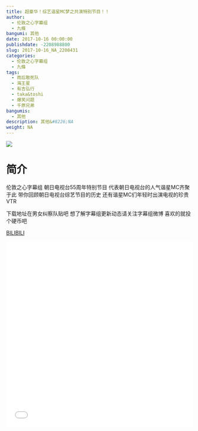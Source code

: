 ```yaml
---
title: 超豪华！综艺谐星MC梦之共演特别节目！！
author: 
  - 伦敦之心字幕组
  - 九條
bangumi: 其他
date: 2017-10-16 00:00:00
publishdate: -2208988800
slug: 2017-10-16_NA_2208431
categories: 
  - 伦敦之心字幕组
  - 九條
tags: 
  - 雨后敢死队
  - 海王星
  - 有吉弘行
  - taka&toshi
  - 爆笑问题
  - 千原兄弟
bangumis: 
  - 其他
description: 其他&#8226;NA
weight: NA
---
```


![](https://i.imgur.com/RkwsQma.jpg)

# 简介  
伦敦之心字幕组 朝日电视台55周年特别节目 代表朝日电视台的人气谐星MC齐聚于此 带你回顾朝日电视台综艺节目的历史 还有谐星MC们年轻时出演电视的珍贵VTR 


下载地址在男女纠察队贴吧 想了解字幕组更新动态请关注字幕组微博 喜欢的就投个硬币吧




  [BILIBILI](https://www.bilibili.com/video/av2208431/)


<div class="vcontainer">  <iframe class='video' src="//www.bilibili.com/blackboard/player.html?aid=2208431" width="100%" height="500" frameborder="0" allowfullscreen="allowfullscreen"></iframe></div>
